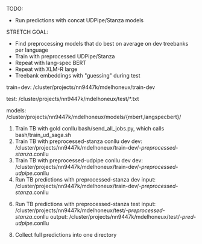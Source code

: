 TODO:
- Run predictions with concat UDPipe/Stanza models

STRETCH GOAL:
- Find preprocessing models that do best on average on dev treebanks per language
- Train with preprocessed UDPipe/Stanza
- Repeat with lang-spec BERT
- Repeat with XLM-R large
- Treebank embeddings with "guessing" during test




train+dev: /cluster/projects/nn9447k/mdelhoneux/train-dev

test: /cluster/projects/nn9447k/mdelhoneux/test/*.txt

models: /cluster/projects/nn9447k/mdelhoneux/models/{mbert,langspecbert}/

1. Train TB with gold conllu
   bash/send_all_jobs.py, which calls bash/train_ud_saga.sh
2. Train TB with preprocessed-stanza conllu dev
	dev: /cluster/projects/nn9447k/mdelhoneux/train-dev/*-preprocessed-stanza*.conllu
3. Train TB with preprocessed-udpipe conllu dev
	dev: /cluster/projects/nn9447k/mdelhoneux/train-dev/*-preprocessed-udpipe*.conllu
4. Run TB predictions with preprocessed-stanza dev
	input: /cluster/projects/nn9447k/mdelhoneux/train-dev/*-preprocessed-stanza*.conllu
<!---
5. Run TB predictions with preprocessed-udpipe dev
	input: /cluster/projects/nn9447k/mdelhoneux/train-dev/*-preprocessed-udpipe*.conllu
--->    
6. Run TB predictions with preprocessed-stanza test
	input: /cluster/projects/nn9447k/mdelhoneux/test/*-preprocessed-stanza*.conllu
	output: /cluster/projects/nn9447k/mdelhoneux/test/*-pred-udpipe*.conllu
<!---
7. Run TB predictions with preprocessed-udpipe test
	input: /cluster/projects/nn9447k/mdelhoneux/test/*-preprocessed-udpipe*.conllu
	output: /cluster/projects/nn9447k/mdelhoneux/test/*-pred-udpipe*.conllu
-->
8. Collect full predictions into one directory

